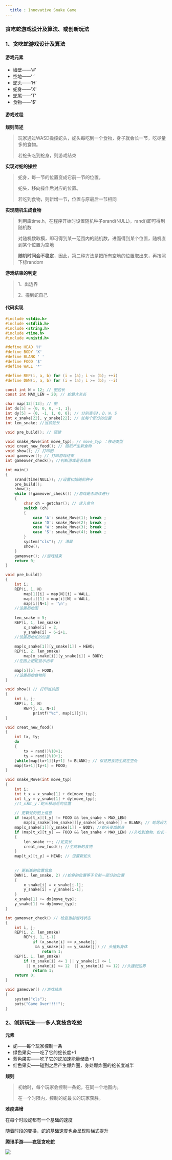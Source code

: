 ```yaml
---
  title : Innovative Snake Game
---
```


### 贪吃蛇游戏设计及算法、或创新玩法

### 1、贪吃蛇游戏设计及算法

#### 游戏元素

- 墙壁——‘#’
- 空地——‘ ’
- 蛇头——‘H'
- 蛇身——'X'
- 蛇尾——’T'
- 食物——'$'

#### 游戏过程

**规则简述**

> 玩家通过WASD操控蛇头，蛇头每吃到一个食物，身子就会长一节，吃尽量多的食物。
>
> 若蛇头吃到蛇身，则游戏结束

**实现对蛇的操控**

> 蛇身，每一节的位置变成它前一节的位置。
>
> 蛇头，移向操作后对应的位置。
>
> 若吃到食物，则新增一节，位置与原最后一节相同

**实现随机生成食物**

> 利用库time.h，在程序开始时设置随机种子srand(NULL)，rand()即可得到随机数
>
> 对随机数取模，即可得到某一范围内的随机数，进而得到某个位置，随机直到某个位置为空地
>
> **随机时间会不稳定**，因此，第二种方法是把所有空地的位置取出来，再按照下标random

**游戏结束的判定**

> 1、出边界
>
> 2、撞到蛇自己

#### 代码实现

```c
#include <stdio.h>
#include <stdlib.h>
#include <string.h>
#include <time.h>
#include <unistd.h>

#define HEAD 'H'
#define BODY 'X'
#define BLANK ' '
#define FOOD '$'
#define WALL '*'

#define REP(i, a, b) for (i = (a); i <= (b); ++i)
#define DWN(i, a, b) for (i = (a); i >= (b); --i)

const int N = 12; // 图边长 
const int MAX_LEN = 20; // 蛇最大总长 

char map[13][13]; // 图 
int dx[5] = {0, 0, 0, -1, 1}; 
int dy[5] = {0, -1, 1, 0, 0}; // 分别表示A，D，W，S 
int x_snake[22], y_snake[22]; // 蛇每个部分的位置 
int len_snake; //当前蛇长 

void pre_build(); // 预建 

void snake_Move(int move_typ); // move_typ ：移动类型 
void creat_new_food(); // 随机产生新食物 
void show(); // 打印图 
void gameover(); // 打印游戏结束 
int gameover_check(); //判断游戏是否结束 

int main()
{
	srand(time(NULL)); //设置初始随机种子 
    pre_build();
    show();
    while (!gameover_check()) //游戏是否继续进行 
    {
        char ch = getchar(); // 读入命令 
        switch (ch)
        {
	        case 'A': snake_Move(1); break ;
   	    	case 'D': snake_Move(2); break ;
        	case 'W': snake_Move(3); break ;
        	case 'S': snake_Move(4); break ;
        }
        system("cls"); // 清屏 
        show();
    }
	gameover(); //游戏结束 
    return 0;
}

void pre_build()
{
	int i; 
    REP(i, 1, N) 
        map[1][i] = map[N][i] = WALL,
        map[i][1] = map[i][N] = WALL,
        map[i][N+1] = '\n';
    //设置初始图 
        
    len_snake = 5; 
    REP(i, 1, len_snake) 
        x_snake[i] = 2,
        y_snake[i] = 6-i+1,
    //设置初始蛇的位置 
    
    map[x_snake[1]][y_snake[1]] = HEAD;
    REP(i, 2, len_snake)
        map[x_snake[i]][y_snake[i]] = BODY;
    //在图上把蛇显示出来 
    
	map[5][5] = FOOD;
    //设置初始食物阵 
}

void show() // 打印当前图 
{
	int i, j; 
    REP(i, 1, N)
        REP(j, 1, N+1)
            printf("%c", map[i][j]);
}

void creat_new_food()
{
	int tx, ty;
	do
	{
		tx = rand()%10+1;
		ty = rand()%10+1;
	}while(map[tx+1][ty+1] != BLANK); // 保证把食物生成在空处 
	map[tx+1][ty+1] = FOOD;
}

void snake_Move(int move_typ) 
{
	int i;
	int t_x = x_snake[1] + dx[move_typ];
	int t_y = y_snake[1] + dy[move_typ];
	//t_x和t_y：蛇头移动后的位置 
	
	// 更新蛇的图上信息 
	if (map[t_x][t_y] != FOOD && len_snake < MAX_LEN) 
		map[x_snake[len_snake]][y_snake[len_snake]] = BLANK; // 蛇尾设为空 
	map[x_snake[1]][y_snake[1]] = BODY; //蛇头变成蛇身 
	if (map[t_x][t_y] == FOOD && len_snake < MAX_LEN) //头吃到食物，蛇长一节 
	{
		len_snake ++; //蛇变长 
		creat_new_food(); //生成新的食物 
	}
	map[t_x][t_y] = HEAD; // 设置新蛇头 
	
	    
    // 更新蛇的位置信息 
    DWN(i, len_snake, 2) //蛇身的位置等于它前一部分的位置 
    {
        x_snake[i] = x_snake[i-1];
        y_snake[i] = y_snake[i-1];
    }
    x_snake[1] += dx[move_typ];
    y_snake[1] += dy[move_typ];
}

int gameover_check() // 检查当前游戏状态 
{
	int i, j;
    REP(i, 2, len_snake)
        REP(j, 1, i-1)
            if (x_snake[i] == x_snake[j]
             && y_snake[i] == y_snake[j]) // 头撞到身体 
                return 1;
	REP(i, 1, len_snake)
		if (x_snake[i] <= 1 || y_snake[i] <= 1
		 || x_snake[i] >= 12  || y_snake[i] >= 12) //头撞到边界 
			return 1;
    return 0;
}

void gameover() //游戏结束 
{ 
    system("cls");
    puts("Game Over!!!!"); 
}

```

### 2、创新玩法——多人竞技贪吃蛇

**元素**

- 蛇——每个玩家控制一条
- 绿色果实——吃了它的蛇长度+1
- 蓝色果实——吃了它的蛇加速能量储备+1
- 红色果实——碰到之后产生爆炸圈，身处爆炸圈的蛇长度减半

**规则**

> 初始时，每个玩家会控制一条蛇，在同一个地图内。
>
> 在一个时限内，控制的蛇最长的玩家获胜。

**难度递增**

在每个时段蛇都有一个基础的速度

随着时段的变换，蛇的基础速度也会呈现阶梯式提升

**腾讯手游——疯狂贪吃蛇**

![](https://github.com/zhangzhanbang/homework/raw/gh-pages/images/lab5-2/0.jpg)
